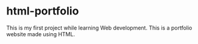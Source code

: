 # html-portfolio
This is my first project while learning Web development. This is a portfolio website made using HTML.
